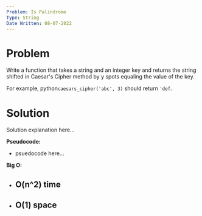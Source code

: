 ```yaml
---
Problem: Is Palindrome
Type: String
Date Written: 08-07-2022
---
```


# Problem
Write a function that takes a string and an integer key and returns the string shifted in Caesar's Cipher method by y spots equaling the value of the key.

For example, python```caesars_cipher('abc', 3)``` should return ```'def```.

# Solution
Solution explanation here...

**Pseudocode:**
- psuedocode here...

**Big O:**
- O(n^2) time
  - 
- O(1) space
  - 